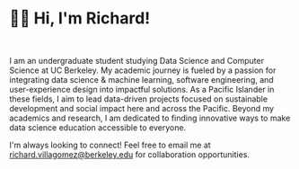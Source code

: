 <!--Header Name-->
# 👋🏽 Hi, I'm Richard!
<br /> 

<!--Start Intro-->               
I am an undergraduate student studying Data Science and Computer Science at UC Berkeley. My academic journey is fueled by a passion for integrating data science & machine learning, software engineering, and user-experience design into impactful solutions. As a Pacific Islander in these fields, I aim to lead data-driven projects focused on sustainable development and social impact here and across the Pacific. Beyond my academics and research, I am dedicated to finding innovative ways to make data science education accessible to everyone.

I'm always looking to connect! Feel free to email me at richard.villagomez@berkeley.edu for collaboration opportunities.
<!--End Intro-->
